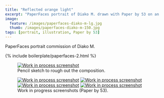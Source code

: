 ```yaml
---
title: "Reflected orange light"
excerpt: "PaperFaces portrait of Diako M. drawn with Paper by 53 on an iPad."
image: 
  feature: /images/paperfaces-diako-m-lg.jpg
  thumb: /images/paperfaces-diako-m-150.jpg
tags: [portrait, illustration, Paper by 53]
---
```


PaperFaces portrait commission of Diako M.

{% include boilerplate/paperfaces-2.html %}

<figure>
	<a href="{{ site.url }}/images/paperfaces-diako-m-process-1-lg.jpg"><img src="{{ site.url }}/images/paperfaces-diako-m-process-1-750.jpg" alt="Work in process screenshot"></a>
	<figcaption>Pencil sketch to rough out the composition.</figcaption>
</figure>

<figure class="half">
	<a href="{{ site.url }}/images/paperfaces-diako-m-process-2-lg.jpg"><img src="{{ site.url }}/images/paperfaces-diako-m-process-2-600.jpg" alt="Work in process screenshot"></a>
	<a href="{{ site.url }}/images/paperfaces-diako-m-process-3-lg.jpg"><img src="{{ site.url }}/images/paperfaces-diako-m-process-3-600.jpg" alt="Work in process screenshot"></a>
	<a href="{{ site.url }}/images/paperfaces-diako-m-process-4-lg.jpg"><img src="{{ site.url }}/images/paperfaces-diako-m-process-4-600.jpg" alt="Work in process screenshot"></a>
	<a href="{{ site.url }}/images/paperfaces-diako-m-process-5-lg.jpg"><img src="{{ site.url }}/images/paperfaces-diako-m-process-5-600.jpg" alt="Work in process screenshot"></a>
	<figcaption>Work in progress screenshots (Paper by 53).</figcaption>
</figure>